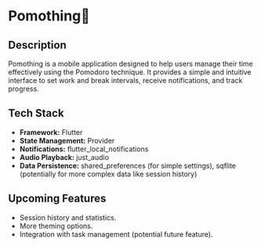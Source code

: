 # Pomothing🍅

## Description

Pomothing is a mobile application designed to help users manage their time effectively using the Pomodoro technique. It provides a simple and intuitive interface to set work and break intervals, receive notifications, and track progress.

## Tech Stack

-   **Framework:** Flutter
-   **State Management:** Provider
-   **Notifications:** flutter_local_notifications
-   **Audio Playback:** just_audio
-   **Data Persistence:** shared_preferences (for simple settings), sqflite (potentially for more complex data like session history)

## Upcoming Features

-   Session history and statistics.
-   More theming options.
-   Integration with task management (potential future feature).
